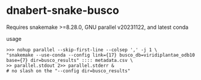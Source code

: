 # dnabert-snake-busco

Requires snakemake >=8.28.0, GNU parallel v20231122, and latest conda

usage
```
>>> nohup parallel --skip-first-line --colsep ',' -j 1 \
"snakemake --use-conda --config link={17} busco_db=viridiplantae_odb10 base={7} dir=busco_results" :::: metadata.csv \
>> parallel.stdout 2>> parallel.stderr &
# no slash on the "--config dir=busco_results"
```
